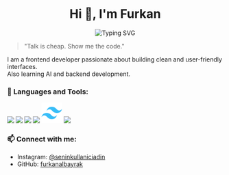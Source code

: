 <h1 align="center">Hi 👋, I'm Furkan</h1>
<p align="center">
  <img src="https://readme-typing-svg.herokuapp.com?font=Fira+Code&duration=3000&pause=1000&color=00F7FF&center=true&width=435&lines=Frontend+Developer;AI+and+Tech+Explorer;Lifelong+Learner" alt="Typing SVG" />
</p>

> "Talk is cheap. Show me the code."

I am a frontend developer passionate about building clean and user-friendly interfaces.  
Also learning AI and backend development.

### 🚀 Languages and Tools:
<p align="left">
  <img src="https://cdn.jsdelivr.net/gh/devicons/devicon/icons/javascript/javascript-original.svg" height="48" />
  <img src="https://cdn.jsdelivr.net/gh/devicons/devicon/icons/react/react-original.svg" height="48" />
  <img src="https://cdn.jsdelivr.net/gh/devicons/devicon/icons/html5/html5-original.svg" height="48" />
  <img src="https://cdn.jsdelivr.net/gh/devicons/devicon/icons/css3/css3-original.svg" height="48" />
  <img src="https://raw.githubusercontent.com/devicons/devicon/master/icons/tailwindcss/tailwindcss-plain.svg" height="48" />
  <img src="https://cdn.jsdelivr.net/gh/devicons/devicon/icons/git/git-original.svg" height="48" />
</p>




### 📫 Connect with me:
- Instagram: [@seninkullaniciadin](https://instagram.com/seninkullaniciadin)
- GitHub: [furkanalbayrak](https://github.com/furkanalbayrak)
